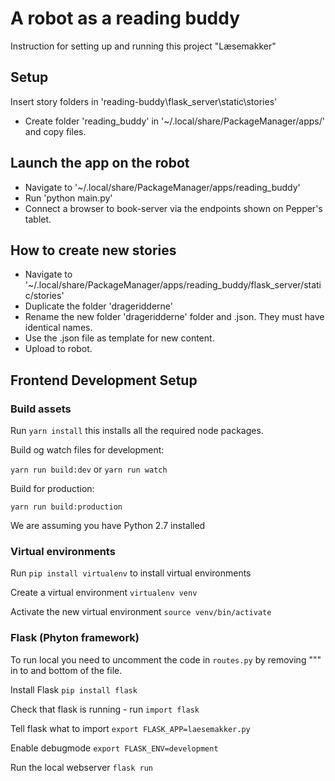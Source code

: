 # A robot as a reading buddy

Instruction for setting up and running this project "Læsemakker"

## Setup
Insert story folders in 'reading-buddy\flask_server\static\stories'

- Create folder 'reading_buddy' in '~/.local/share/PackageManager/apps/' and copy files.

## Launch the app on the robot

- Navigate to '~/.local/share/PackageManager/apps/reading_buddy'
- Run 'python main.py'
- Connect a browser to book-server via the endpoints shown on Pepper's tablet.

## How to create new stories

- Navigate to '~/.local/share/PackageManager/apps/reading_buddy/flask_server/static/stories'
- Duplicate the folder 'drageridderne'
- Rename the new folder 'drageridderne' folder and .json. They must have identical names.
- Use the .json file as template for new content.
- Upload to robot.

## Frontend Development Setup

### Build assets

Run `yarn install` this installs all the required node packages.

Build og watch files for development:

`yarn run build:dev` or `yarn run watch`

Build for production:

`yarn run build:production`

We are assuming you have Python 2.7 installed

### Virtual environments

Run `pip install virtualenv` to install virtual environments

Create a virtual environment `virtualenv venv`

Activate the new virtual environment `source venv/bin/activate`

### Flask (Phyton framework)

To run local you need to uncomment the code in `routes.py` by removing """ in to and bottom of the file.

Install Flask `pip install flask`

Check that flask is running - run `import flask`

Tell flask what to import `export FLASK_APP=laesemakker.py`

Enable debugmode `export FLASK_ENV=development`

Run the local webserver `flask run`

